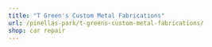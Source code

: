 ```yaml
---
title: "T Green's Custom Metal Fabrications"
url: /pinellas-park/t-greens-custom-metal-fabrications/
shop: car repair
---
```

